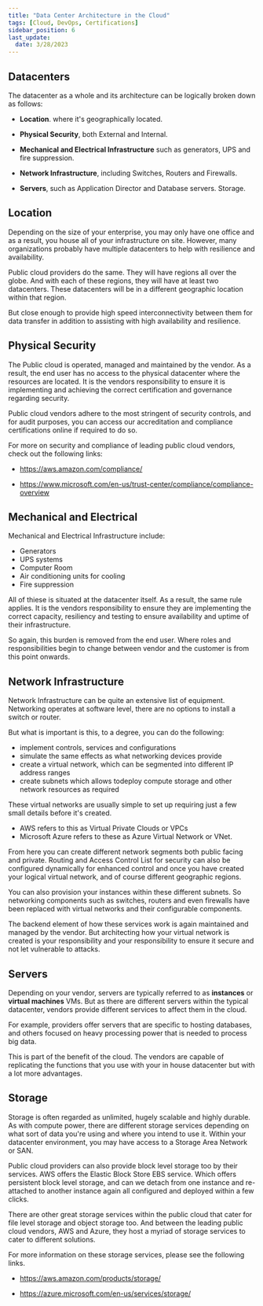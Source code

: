 ```yaml
---
title: "Data Center Architecture in the Cloud"
tags: [Cloud, DevOps, Certifications]
sidebar_position: 6
last_update:
  date: 3/28/2023
---
```



## Datacenters

The datacenter as a whole and its architecture can be logically broken down as follows:

- **Location**. where it's geographically located. 

- **Physical Security**, both External and Internal. 

- **Mechanical and Electrical Infrastructure** such as generators, UPS and fire suppression. 

- **Network Infrastructure**, including Switches, Routers and Firewalls. 

- **Servers**, such as Application Director and Database servers. Storage. 

## Location

Depending on the size of your enterprise, you may only have one office and as a result, you house all of your infrastructure on site. However, many organizations probably have multiple datacenters to help with resilience and availability. 

Public cloud providers do the same. They will have regions all over the globe. And with each of these regions, they will have at least two datacenters. These datacenters will be in a different geographic location within that region. 

But close enough to provide high speed interconnectivity between them for data transfer in addition to assisting with high availability and resilience. 

## Physical Security

The Public cloud is operated, managed and maintained by the vendor. As a result, the end user has no access to the physical datacenter where the resources are located. It is the vendors responsibility to ensure it is implementing and achieving the correct certification and governance regarding security. 

Public cloud vendors adhere to the most stringent of security controls, and for audit purposes, you can access our accreditation and compliance certifications online if required to do so. 

For more on security and compliance of leading public cloud vendors, check out the following links:

- https://aws.amazon.com/compliance/

- https://www.microsoft.com/en-us/trust-center/compliance/compliance-overview

## Mechanical and Electrical

Mechanical and Electrical Infrastructure include:

- Generators
- UPS systems
- Computer Room
- Air conditioning units for cooling
- Fire suppression

All of thiese is situated at the datacenter itself. As a result, the same rule applies. It is the vendors responsibility to ensure they are implementing the correct capacity, resiliency and testing to ensure availability and uptime of their infrastructure. 

So again, this burden is removed from the end user. Where roles and responsibilities begin to change between vendor and the customer is from this point onwards. 

## Network Infrastructure

Network Infrastructure can be quite an extensive list of equipment. Networking operates at software level, there are no options to install a switch or router.  

But what is important is this, to a degree, you can do the following:

- implement controls, services and configurations 
- simulate the same effects as what networking devices provide
- create a virtual network, which can be segmented into different IP address ranges 
- create subnets which allows todeploy compute storage and other network resources as required

These virtual networks are usually simple to set up requiring just a few small details before it's created. 

- AWS refers to this as Virtual Private Clouds or VPCs 
- Microsoft Azure refers to these as Azure Virtual Network or VNet. 

From here you can create different network segments both public facing and private. Routing and Access Control List for security can also be configured dynamically for enhanced control and once you have created your logical virtual network, and of course different geographic regions.

You can also provision your instances within these different subnets. So networking components such as switches, routers and even firewalls have been replaced with virtual networks and their configurable components. 

The backend element of how these services work is again maintained and managed by the vendor. But architecting how your virtual network is created is your responsibility and your responsibility to ensure it secure and not let vulnerable to attacks. 

## Servers

Depending on your vendor, servers are typically referred to as **instances** or **virtual machines** VMs. But as there are different servers within the typical datacenter, vendors provide different services to affect them in the cloud. 

For example, providers offer servers that are specific to hosting databases, and others focused on heavy processing power that is needed to process big data. 

This is part of the benefit of the cloud. The vendors are capable of replicating the functions that you use with your in house datacenter but with a lot more advantages. 

## Storage

Storage is often regarded as unlimited, hugely scalable and highly durable. As with compute power, there are different storage services depending on what sort of data you're using and where you intend to use it. Within your datacenter environment, you may have access to a Storage Area Network or SAN. 

Public cloud providers can also provide block level storage too by their services. AWS offers the Elastic Block Store EBS service. Which offers persistent block level storage, and can we detach from one instance and re-attached to another instance again all configured and deployed within a few clicks. 

There are other great storage services within the public cloud that cater for file level storage and object storage too. And between the leading public cloud vendors, AWS and Azure, they host a myriad of storage services to cater to different solutions. 

For more information on these storage services, please see the following links.

- https://aws.amazon.com/products/storage/

- https://azure.microsoft.com/en-us/services/storage/

